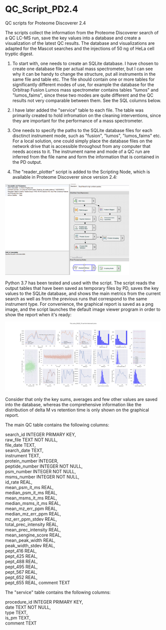 # QC_Script_PD2.4
QC scripts for Proteome Discoverer 2.4

The scripts collect the information from the Proteome Discoverer search of a QC LC-MS run, save the key values into a database and create a visualization of the latest QC results. The database and visualizations are adapted for the Mascot searches and the injections of 50 ng of HeLa cell tryptic digest.

1) To start with, one needs to create an SQLite database. I have chosen to create one database file per actual mass spectrometer, but I can see why it can be handy to change the structure, put all instruments in the same file and table etc. The file should contain one or more tables for significantly different modes of use, for example the database for the Orbitrap Fusion Lumos mass spectrometer contains tables "lumos" and "lumos_faims", since these two modes are quite different and the QC results not very comparable between them. See the SQL columns below.

2) I have later added the "service" table to each file. The table was primarily created to hold infromation on the cleaning interventions, since they are important for the performance of a mass spectrometer.

3) One needs to specify the paths to the SQLite database files for each disctinct instrument mode, such as "fusion", "lumos", "lumos_faims" etc. For a local solution, one could simply place the database files on the network drive that is accessible throughout from any computer that needs access to it. The instrument name and mode of a QC run are inferred from the file name and form the information that is contained in the PD output.

4) The "reader_plotter" script is added to the Scripting Node, which is available in Proteome Discoverer since version 2.4:

<img src="https://github.com/dev-ev/QC_Script_PD2.4/blob/master/Screenshot_PD2.4_QC_ConsensusWF.PNG" alt="drawing" width="400"/>

Python 3.7 has been tested and used with the script. The script reads the output tables that have been saved as temporary files by PD, saves the key values to the SQLite database, and shows the main metrics from the current search as well as from the previous runs that correspond to the same instrument type. For convenience, the graphical report is saved as a png image, and the script launches the default image viewer program in order to show the report when it's ready:

<img src="https://github.com/dev-ev/QC_Script_PD2.4/blob/master/QC_graphical_report_example.png" alt="drawing" width="800"/>

Consider that only the key sums, averages and few other values are saved into the database, whereas the comprehensive information like the distribution of delta M vs retention time is only shown on the graphical report.

The main QC table contains the following columns:

search_id INTEGER PRIMARY KEY,<br>
raw_file TEXT NOT NULL,<br>
file_date TEXT,<br>
search_date TEXT,<br>
instrument TEXT,<br>
protein_number INTEGER,<br>
peptide_number INTEGER NOT NULL,<br>
psm_number INTEGER NOT NULL,<br>
msms_number INTEGER NOT NULL,<br>
id_rate REAL,<br>
mean_psm_it_ms REAL,<br>
median_psm_it_ms REAL,<br>
mean_msms_it_ms REAL,<br>
median_msms_it_ms REAL,<br>
mean_mz_err_ppm REAL,<br>
median_mz_err_ppm REAL,<br>
mz_err_ppm_stdev REAL,<br>
total_prec_intensity REAL,<br>
mean_prec_intensity REAL,<br>
mean_sengine_score REAL,<br>
mean_peak_width REAL,<br>
peak_width_stdev REAL,<br>
pept_416 REAL,<br>
pept_425 REAL,<br>
pept_488 REAL,<br>
pept_495 REAL,<br>
pept_567 REAL,<br>
pept_652 REAL,<br>
pept_655 REAL,
comment TEXT

The "service" table contains the following columns:

procedure_id INTEGER PRIMARY KEY,<br>
date TEXT NOT NULL,<br>
type TEXT,<br>
is_pm TEXT,<br>
comment TEXT<br>
